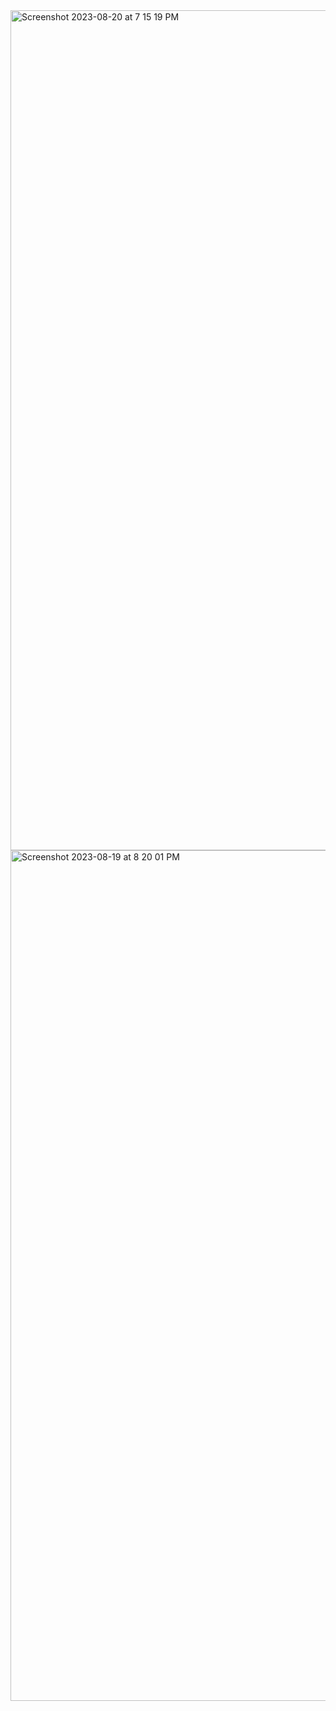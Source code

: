 
<img width="1344" alt="Screenshot 2023-08-20 at 7 15 19 PM" src="https://github.com/Nirajanoli4567/footerhtml/assets/110576461/2ae62755-4abd-4d3b-8687-2dec15e8a92d">
<img width="1361" alt="Screenshot 2023-08-19 at 8 20 01 PM" src="https://github.com/Nirajanoli4567/footerhtml/assets/110576461/fcd11922-9e37-4424-811c-217c8e032eda">
